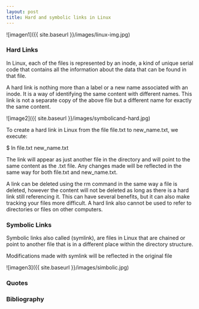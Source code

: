 ```yaml
---
layout: post
title: Hard and symbolic links in Linux
---
```


![imagen1]({{ site.baseurl }}/images/linux-img.jpg)


### Hard Links


In Linux, each of the files is represented by an inode, a kind of unique serial code that contains all the information about the data that can be found in that file.

A hard link is nothing more than a label or a new name associated with an inode. It is a way of identifying the same content with different names. This link is not a separate copy of the above file but a different name for exactly the same content.

![image2]({{ site.baseurl }}/images/symbolicand-hard.jpg)

To create a hard link in Linux from the file file.txt to new_name.txt, we execute:

$ ln file.txt new_name.txt

The link will appear as just another file in the directory and will point to the same content as the .txt file. Any changes made will be reflected in the same way for both file.txt and new_name.txt.

A link can be deleted using the rm command in the same way a file is deleted, however the content will not be deleted as long as there is a hard link still referencing it. This can have several benefits, but it can also make tracking your files more difficult. A hard link also cannot be used to refer to directories or files on other computers.


### Symbolic Links

Symbolic links also called (symlink), are files in Linux that are chained or point to another file that is in a different place within the directory structure.

Modifications made with symlink will be reflected in the original file

![imagen3]({{ site.baseurl }}/images/simbolic.jpg)

### Quotes


### Bibliography

  
  
  
  
  
